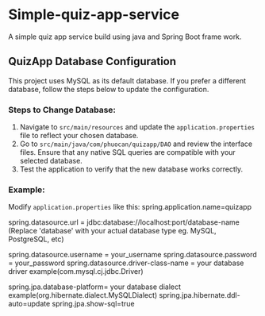 # Simple-quiz-app-service
 
 A simple quiz app service build using java and Spring Boot frame work.

## QuizApp Database Configuration

This project uses MySQL as its default database. If you prefer a different database, follow the steps below to update the configuration.

### Steps to Change Database:
1. Navigate to `src/main/resources` and update the `application.properties` file to reflect your chosen database.
2. Go to `src/main/java/com/phuocan/quizapp/DAO` and review the interface files. Ensure that any native SQL queries are compatible with your selected database.
3. Test the application to verify that the new database works correctly.

### Example:
Modify `application.properties` like this:
spring.application.name=quizapp

spring.datasource.url = jdbc:database://localhost:port/database-name 
(Replace 'database' with your actual database type eg. MySQL, PostgreSQL, etc)

spring.datasource.username = your_username
spring.datasource.password = your_password
spring.datasource.driver-class-name = your database driver example(com.mysql.cj.jdbc.Driver)  

spring.jpa.database-platform= your database dialect example(org.hibernate.dialect.MySQLDialect)
spring.jpa.hibernate.ddl-auto=update
spring.jpa.show-sql=true

